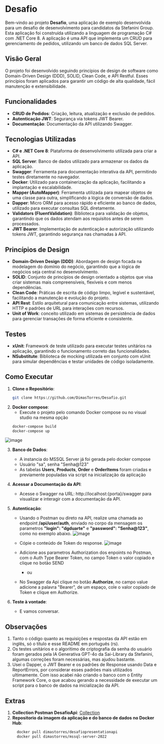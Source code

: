 # Desafio

Bem-vindo ao projeto **Desafio**, uma aplicação de exemplo desenvolvida para um desafio de desenvolvimento para candidatos da Stefanini Group. Esta aplicação foi construída utilizando a linguagem de programação C# com .NET Core 8. A aplicação é uma API que implementa um CRUD para gerenciamento de pedidos, utilizando um banco de dados SQL Server.

## Visão Geral

O projeto foi desenvolvido seguindo princípios de design de software como Domain-Driven Design (DDD), SOLID, Clean Code, e API Restful. Esses princípios foram aplicados para garantir um código de alta qualidade, fácil manutenção e extensibilidade.

## Funcionalidades

- **CRUD de Pedidos**: Criação, leitura, atualização e exclusão de pedidos.
- **Autenticação JWT**: Segurança via tokens JWT Bearer.
- **Documentação**: Documentação da API utilizando Swagger.

## Tecnologias Utilizadas

- **C# e .NET Core 8**: Plataforma de desenvolvimento utilizada para criar a API.
- **SQL Server**: Banco de dados utilizado para armazenar os dados da aplicação.
- **Swagger**: Ferramenta para documentação interativa da API, permitindo testes diretamente no navegador.
- **Docker**: Utilizado para containerização da aplicação, facilitando a implantação e escalabilidade.
- **Mapper (AutoMapper)**: Ferramenta utilizada para mapear objetos de uma classe para outra, simplificando a lógica de conversão de dados.
- **Dapper**: Micro ORM para acesso rápido e eficiente ao banco de dados, utilizado para executar consultas SQL diretamente.
- **Validators (FluentValidation)**: Biblioteca para validação de objetos, garantindo que os dados atendam aos requisitos antes de serem processados.
- **JWT Bearer**: Implementação de autenticação e autorização utilizando tokens JWT, garantindo segurança nas chamadas à API.

## Princípios de Design

- **Domain-Driven Design (DDD)**: Abordagem de design focada na modelagem do domínio do negócio, garantindo que a lógica de negócios seja central no desenvolvimento.
- **SOLID**: Conjunto de princípios de design orientado a objetos que visa criar sistemas mais compreensíveis, flexíveis e com menos dependências.
- **Clean Code**: Práticas de escrita de código limpo, legível e sustentável, facilitando a manutenção e evolução do projeto.
- **API Rest**: Estilo arquitetural para comunicação entre sistemas, utilizando HTTP e padrões de URL para interações com recursos.
- **Unit of Work**: conceito utilizado em sistemas de persistência de dados para gerenciar transações de forma eficiente e consistente.
  
## Testes

- **xUnit**: Framework de teste utilizado para executar testes unitários na aplicação, garantindo o funcionamento correto das funcionalidades.
- **NSubstitute**: Biblioteca de mocking utilizada em conjunto com xUnit para simular dependências e testar unidades de código isoladamente.

## Como Executar

1. **Clone o Repositório**:
   ```bash
   git clone https://github.com/DimasTorres/Desafio.git

2. **Docker compose**:
    - Execute o projeto pelo comando Docker compose ou no visual studio na mesma opção 
    ```bash
    docker-compose build
    docker-compose up

  ![image](https://github.com/user-attachments/assets/841f865d-7d4d-4e8e-a620-930689d8e518)


3. **Banco de Dados**:
   - A instancia do MSSQL Server já foi gerada pelo docker compose
   - Usuário "sa", senha "Senha@123"
   - As tabelas **Users**, **Products**, **Order** e **OrderItems** foram criadas e previamente populadas via script na inicialização da aplicação

4. **Acessar a Documentação da API**:
   - Acesse o Swagger na URL: http://localhost:{porta}/swagger para visualizar e interagir com a documentação da API.
   
5. **Autenticação**:
    - Usando o Postman ou direto na API, realize uma chamada ao endpoint **/api/user/auth**, enviado no corpo da mensagem os parametros **"login": "dgduarte"** e **"password": "Senha@123"**, como no exemplo abaixo.
      ![image](https://github.com/user-attachments/assets/5eb96057-bf38-4a0e-ab4b-c054cedde475)
   
    - Cópie o conteúdo de Token do response.
      ![image](https://github.com/user-attachments/assets/74afd33c-6623-4966-aa2c-02ff1fbb2d8d)

    - Adicione aos parametros Authorization dos enpoints no Postman, com o Auth Type Bearer Token, no campo Token o valor copiado e clique no botão SEND
      - ou
    - No Swagger da Api clique no botão **Authorize**, no campo value adicione a palavra "Bearer", de um espaço, cole o valor copiado de Token e clique em Authorize.

5. **Teste à vontade**:
    - E vamos conversar. 

## Observações
1. Tanto o código quanto as requisições e respostas da API estão em inglês, só o título e esse README em português (rs).
2. Os testes unitários e o algoritimo de criptografia da senha do usuário foram gerados pela IA Generativa GPT-4o da Sai-Library da Stefanini, algumas correções foram necessárias, mas ajudou bastante.
3. Usei o Dapper, o JWT Bearer e os padrões de Response usando Data e ReportErrors, por considerar esses padrões mais utilizados ultimamente. Com isso acabei não criando o banco com o Entity Framework Core, o que acabou gerando a necessidade de executar um script para o banco de dados na inicialização da API. 

## Extras

1. **Collection Postman DesafioApi**: [Collection](https://github.com/DimasTorres/Desafio/blob/master/Desafio%20.Net.postman_collection.json)
2. **Repositorio da imagem da aplicação e do banco de dados no Docker Hub**:
    ```bash
      docker pull dimastorres/desafiopresentationapi
      docker pull dimastorres/mssql-server-2022
